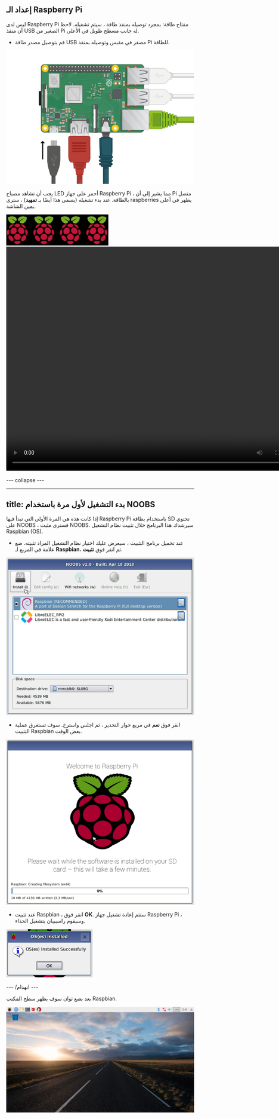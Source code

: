 ## إعداد الـ Raspberry Pi

ليس لدى Raspberry Pi مفتاح طاقة: بمجرد توصيله بمنفذ طاقة ، سيتم تشغيله. لاحظ أن منفذ USB الصغير من Pi له جانب مسطح طويل في الأعلى.

+ قم بتوصيل مصدر طاقة USB مصغر في مقبس وتوصيله بمنفذ Pi للطاقة.

![لقطة شاشة](images/pi-power.png)

يجب أن تشاهد مصباح LED أحمر على جهاز Raspberry Pi ، مما يشير إلى أن Pi متصل بالطاقة. عند بدء تشغيله (يسمى هذا أيضًا بـ **تمهيد**) ، سترى raspberries يظهر في أعلى يمين الشاشة.

![التوت التمهيد](images/raspberries.png)<video width="800" height="600" controls> <source src="images/piboot.webm" type="video/webm"> لا يدعم متصفحك فيديو WebM ، لذلك جرّب FireFox أو Chrome. </video> 

\--- collapse \---

* * *

## title: بدء التشغيل لأول مرة باستخدام NOOBS

إذا كانت هذه هي المرة الأولى التي تبدأ فيها Raspberry Pi باستخدام بطاقة SD تحتوي على NOOBS ، فسترى مثبت NOOBS. سيرشدك هذا البرنامج خلال تثبيت نظام التشغيل Raspbian (OS).

+ عند تحميل برنامج التثبيت ، سيعرض عليك اختيار نظام التشغيل المراد تثبيته. ضع علامة في المربع لـ **Raspbian**، ثم انقر فوق **تثبيت**.

![التثبت](images/install.png)

+ انقر فوق **نعم** في مربع حوار التحذير ، ثم اجلس واسترخ. سوف تستغرق عملية التثبيت Raspbian بعض الوقت.

![تركيب](images/installing.png)

+ عند تثبيت Raspbian ، انقر فوق **OK**. ستتم إعادة تشغيل جهاز Raspberry Pi ، وسيقوم راسببيان بتشغيل الحذاء.

![المثبتة](images/installed.png)

\--- /انهدام \---

بعد بضع ثوان سوف يظهر سطح المكتب Raspbian.

![سطح المكتب raspbian](images/pi-desktop.jpg)